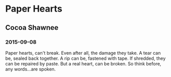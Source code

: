 # Paper Hearts
## Cocoa Shawnee
### 2015-09-08

Paper hearts,
can't break.
Even after all,
the damage they take.
A tear can be,
sealed back together.
A rip can be,
fastened with tape.
If shredded,
they can be repaired by paste.
But a real heart,
can be broken.
So think before,
any words...are spoken.
